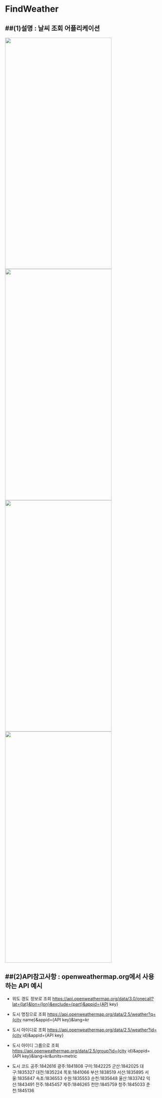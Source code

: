 # FindWeather

##(1)설명 : 날씨 조회 어플리케이션 
---
<img src="https://github.com/W1ndow1/FindWeather/assets/34152916/23c29bca-6880-4106-acf7-dbdae599d172" width=350 height=758>
<img src="https://github.com/W1ndow1/FindWeather/assets/34152916/f040d8ab-3379-49b4-befe-982cd068de2c" width=350 height=758>
<img src="https://github.com/W1ndow1/FindWeather/assets/34152916/862a9105-afbd-4579-8df0-8fea46a75391" width=350 height=758>
<img src="https://github.com/W1ndow1/FindWeather/assets/34152916/2f19047f-7547-45f0-8caa-fa983cb7e7d3" width=350 height=758>

##(2)API참고사항 : openweathermap.org에서 사용하는 API 예시
---
- 위도 경도 정보로 조회
https://api.openweathermap.org/data/3.0/onecall?lat={lat}&lon={lon}&exclude={part}&appid={API key}
- 도시 명칭으로 조회
https://api.openweathermap.org/data/2.5/weather?q={city name}&appid={API key}&lang=kr
- 도시 아이디로 조회
https://api.openweathermap.org/data/2.5/weather?id={city id}&appid={API key}
- 도시 아이디 그룹으로 조회
https://api.openweathermap.org/data/2.5/group?id={city id}&appid={API key}&lang=kr&units=metric
        
- 도시 코드
공주:1842616
광주:1841808
구미:1842225
군산:1842025
대구:1835327
대전:1835224
목포:1841066
부산:1838519
서산:1835895
서울:1835847
속초:1836553
수원:1835553
순천:1835648
울산:1833742
익산:1843491
전주:1845457
제주:1846265
천안:1845759
청주:1845033
춘천:1845136


















